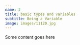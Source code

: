 ```yaml
---
name: 2
title: basic types and variables
subtitle: Being a Variable
image: images/11120.jpg
---
```

Some content goes here
